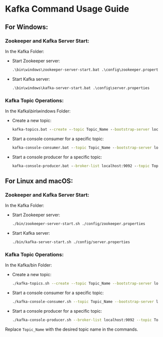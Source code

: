 # Kafka Command Usage Guide

## For Windows:

### Zookeeper and Kafka Server Start:
In the Kafka Folder:
- Start Zookeeper server:
    ```cmd
    .\bin\windows\zookeeper-server-start.bat .\config\zookeeper.properties
    ```
- Start Kafka server:
    ```cmd
    .\bin\windows\kafka-server-start.bat .\config\server.properties
    ```

### Kafka Topic Operations:
In the Kafka\bin\windows Folder:
- Create a new topic:
    ```cmd
    kafka-topics.bat --create --topic Topic_Name --bootstrap-server localhost:9092
    ```
- Start a console consumer for a specific topic:
    ```cmd
    kafka-console-consumer.bat --topic Topic_Name --bootstrap-server localhost:9092 --from-beginning
    ```
- Start a console producer for a specific topic:
    ```cmd
    kafka-console-producer.bat --broker-list localhost:9092 --topic Topic_Name
    ```

## For Linux and macOS:

### Zookeeper and Kafka Server Start:
In the Kafka Folder:
- Start Zookeeper server:
    ```bash
    ./bin/zookeeper-server-start.sh ./config/zookeeper.properties
    ```
- Start Kafka server:
    ```bash
    ./bin/kafka-server-start.sh ./config/server.properties
    ```

### Kafka Topic Operations:
In the Kafka/bin Folder:
- Create a new topic:
    ```bash
    ./kafka-topics.sh --create --topic Topic_Name --bootstrap-server localhost:9092
    ```
- Start a console consumer for a specific topic:
    ```bash
    ./kafka-console-consumer.sh --topic Topic_Name --bootstrap-server localhost:9092 --from-beginning
    ```
- Start a console producer for a specific topic:
    ```bash
    ./kafka-console-producer.sh --broker-list localhost:9092 --topic Topic_Name
    ```

Replace `Topic_Name` with the desired topic name in the commands.

